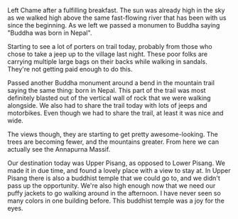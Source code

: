 Left Chame after a fulfilling breakfast. The sun was already high in the sky as we walked high above the same fast-flowing river that has been with us since the beginning. As we left we passed a monumen to Buddha saying "Buddha was born in Nepal".

Starting to see a lot of porters on trail today, probably from those who chose to take a jeep up to the village last night. These poor folks are carrying multiple large bags on their backs while walking in sandals. They're not getting paid enough to do this.

Passed another Buddha monument around a bend in the mountain trail saying the same thing: born in Nepal. This part of the trail was most definitely blasted out of the vertical wall of rock that we were walking alongside. We also had to share the trail today with lots of jeeps and motorbikes. Even though we had to share the trail, at least it was nice and wide.

The views though, they are starting to get pretty awesome-looking. The trees are becoming fewer, and the mountains greater. From here we can actually see the Annapurna Massif.

Our destination today was Upper Pisang, as opposed to Lower Pisang. We made it in due time, and found a lovely place with a view to stay at. In Upper Pisang there is also a buddhist temple that we could go to, and we didn't pass up the opportunity. We're also high enough now that we need our puffy jackets to go walking around in the afternoon. I have never seen so many colors in one building before. This buddhist temple was a joy for the eyes.